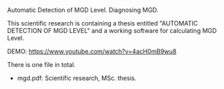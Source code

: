 Automatic Detection of MGD Level. Diagnosing MGD.

This scientific research is containing a thesis entitled "AUTOMATIC DETECTION OF MGD LEVEL" and a working software for calculating MGD Level.

DEMO: https://www.youtube.com/watch?v=4acH0mB9wu8

There is one file in total.
* mgd.pdf: Scientific research, MSc. thesis.
